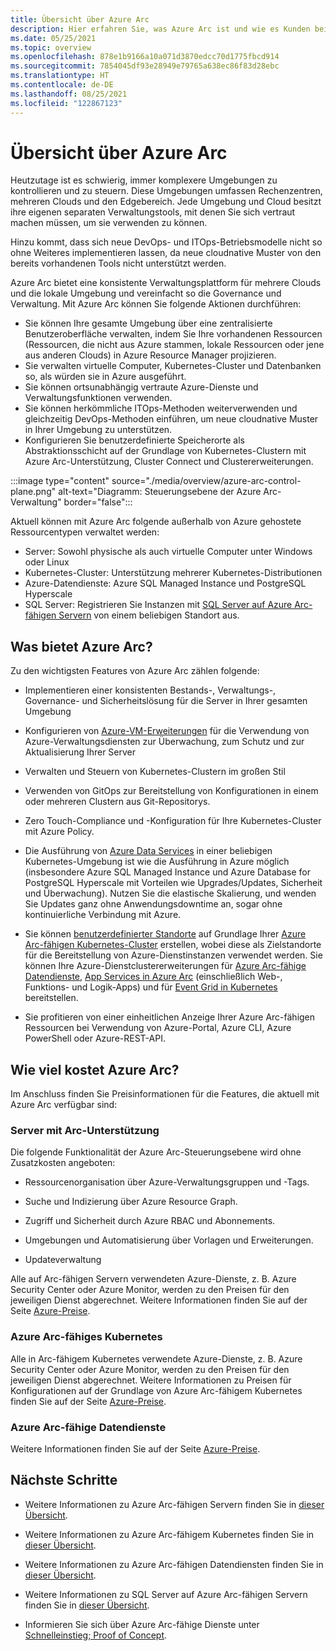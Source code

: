 ```yaml
---
title: Übersicht über Azure Arc
description: Hier erfahren Sie, was Azure Arc ist und wie es Kunden bei der Verwaltung und Governance ihrer Hybridressourcen mit anderen Azure-Diensten und -Features unterstützt.
ms.date: 05/25/2021
ms.topic: overview
ms.openlocfilehash: 878e1b9166a10a071d3870edcc70d1775fbcd914
ms.sourcegitcommit: 7854045df93e28949e79765a638ec86f83d28ebc
ms.translationtype: HT
ms.contentlocale: de-DE
ms.lasthandoff: 08/25/2021
ms.locfileid: "122867123"
---
```

# <a name="azure-arc-overview"></a>Übersicht über Azure Arc

Heutzutage ist es schwierig, immer komplexere Umgebungen zu kontrollieren und zu steuern. Diese Umgebungen umfassen Rechenzentren, mehreren Clouds und den Edgebereich. Jede Umgebung und Cloud besitzt ihre eigenen separaten Verwaltungstools, mit denen Sie sich vertraut machen müssen, um sie verwenden zu können.

Hinzu kommt, dass sich neue DevOps- und ITOps-Betriebsmodelle nicht so ohne Weiteres implementieren lassen, da neue cloudnative Muster von den bereits vorhandenen Tools nicht unterstützt werden.

Azure Arc bietet eine konsistente Verwaltungsplattform für mehrere Clouds und die lokale Umgebung und vereinfacht so die Governance und Verwaltung. Mit Azure Arc können Sie folgende Aktionen durchführen:
* Sie können Ihre gesamte Umgebung über eine zentralisierte Benutzeroberfläche verwalten, indem Sie Ihre vorhandenen Ressourcen (Ressourcen, die nicht aus Azure stammen, lokale Ressourcen oder jene aus anderen Clouds) in Azure Resource Manager projizieren. 
* Sie verwalten virtuelle Computer, Kubernetes-Cluster und Datenbanken so, als würden sie in Azure ausgeführt. 
* Sie können ortsunabhängig vertraute Azure-Dienste und Verwaltungsfunktionen verwenden. 
* Sie können herkömmliche ITOps-Methoden weiterverwenden und gleichzeitig DevOps-Methoden einführen, um neue cloudnative Muster in Ihrer Umgebung zu unterstützen.
* Konfigurieren Sie benutzerdefinierte Speicherorte als Abstraktionsschicht auf der Grundlage von Kubernetes-Clustern mit Azure Arc-Unterstützung, Cluster Connect und Clustererweiterungen.  

:::image type="content" source="./media/overview/azure-arc-control-plane.png" alt-text="Diagramm: Steuerungsebene der Azure Arc-Verwaltung" border="false":::

Aktuell können mit Azure Arc folgende außerhalb von Azure gehostete Ressourcentypen verwaltet werden:

* Server: Sowohl physische als auch virtuelle Computer unter Windows oder Linux
* Kubernetes-Cluster: Unterstützung mehrerer Kubernetes-Distributionen
* Azure-Datendienste: Azure SQL Managed Instance und PostgreSQL Hyperscale
* SQL Server: Registrieren Sie Instanzen mit [SQL Server auf Azure Arc-fähigen Servern](/sql/sql-server/azure-arc/overview) von einem beliebigen Standort aus.

## <a name="what-does-azure-arc-deliver"></a>Was bietet Azure Arc?

Zu den wichtigsten Features von Azure Arc zählen folgende:

* Implementieren einer konsistenten Bestands-, Verwaltungs-, Governance- und Sicherheitslösung für die Server in Ihrer gesamten Umgebung

* Konfigurieren von [Azure-VM-Erweiterungen](./servers/manage-vm-extensions.md) für die Verwendung von Azure-Verwaltungsdiensten zur Überwachung, zum Schutz und zur Aktualisierung Ihrer Server

* Verwalten und Steuern von Kubernetes-Clustern im großen Stil

* Verwenden von GitOps zur Bereitstellung von Konfigurationen in einem oder mehreren Clustern aus Git-Repositorys.

*  Zero Touch-Compliance und -Konfiguration für Ihre Kubernetes-Cluster mit Azure Policy.

* Die Ausführung von [Azure Data Services](../azure-arc/kubernetes/custom-locations.md) in einer beliebigen Kubernetes-Umgebung ist wie die Ausführung in Azure möglich (insbesondere Azure SQL Managed Instance und Azure Database for PostgreSQL Hyperscale mit Vorteilen wie Upgrades/Updates, Sicherheit und Überwachung). Nutzen Sie die elastische Skalierung, und wenden Sie Updates ganz ohne Anwendungsdowntime an, sogar ohne kontinuierliche Verbindung mit Azure.

* Sie können [benutzerdefinierter Standorte](./kubernetes/custom-locations.md) auf Grundlage Ihrer [Azure Arc-fähigen Kubernetes-Cluster](./kubernetes/overview.md) erstellen, wobei diese als Zielstandorte für die Bereitstellung von Azure-Dienstinstanzen verwendet werden. Sie können Ihre Azure-Dienstclustererweiterungen für [Azure Arc-fähige Datendienste](./data/create-data-controller-direct-azure-portal.md), [App Services in Azure Arc](../app-service/overview-arc-integration.md) (einschließlich Web-, Funktions- und Logik-Apps) und für [Event Grid in Kubernetes](../event-grid/kubernetes/overview.md) bereitstellen.

* Sie profitieren von einer einheitlichen Anzeige Ihrer Azure Arc-fähigen Ressourcen bei Verwendung von Azure-Portal, Azure CLI, Azure PowerShell oder Azure-REST-API.

## <a name="how-much-does-azure-arc-cost"></a>Wie viel kostet Azure Arc?

Im Anschluss finden Sie Preisinformationen für die Features, die aktuell mit Azure Arc verfügbar sind:

### <a name="arc-enabled-servers"></a>Server mit Arc-Unterstützung

Die folgende Funktionalität der Azure Arc-Steuerungsebene wird ohne Zusatzkosten angeboten:

* Ressourcenorganisation über Azure-Verwaltungsgruppen und -Tags.

* Suche und Indizierung über Azure Resource Graph.

* Zugriff und Sicherheit durch Azure RBAC und Abonnements.

* Umgebungen und Automatisierung über Vorlagen und Erweiterungen.

* Updateverwaltung

Alle auf Arc-fähigen Servern verwendeten Azure-Dienste, z. B. Azure Security Center oder Azure Monitor, werden zu den Preisen für den jeweiligen Dienst abgerechnet. Weitere Informationen finden Sie auf der Seite [Azure-Preise](https://azure.microsoft.com/pricing/).

### <a name="azure-arc-enabled-kubernetes"></a>Azure Arc-fähiges Kubernetes

Alle in Arc-fähigem Kubernetes verwendete Azure-Dienste, z. B. Azure Security Center oder Azure Monitor, werden zu den Preisen für den jeweiligen Dienst abgerechnet. Weitere Informationen zu Preisen für Konfigurationen auf der Grundlage von Azure Arc-fähigem Kubernetes finden Sie auf der Seite [Azure-Preise](https://azure.microsoft.com/pricing/).

### <a name="azure-arc-enabled-data-services"></a>Azure Arc-fähige Datendienste

Weitere Informationen finden Sie auf der Seite [Azure-Preise](https://azure.microsoft.com/pricing/).

## <a name="next-steps"></a>Nächste Schritte

* Weitere Informationen zu Azure Arc-fähigen Servern finden Sie in [dieser Übersicht](./servers/overview.md).

* Weitere Informationen zu Azure Arc-fähigem Kubernetes finden Sie in [dieser Übersicht](./kubernetes/overview.md).

* Weitere Informationen zu Azure Arc-fähigen Datendiensten finden Sie in [dieser Übersicht](https://azure.microsoft.com/services/azure-arc/hybrid-data-services/).

* Weitere Informationen zu SQL Server auf Azure Arc-fähigen Servern finden Sie in [dieser Übersicht](/sql/sql-server/azure-arc/overview).

* Informieren Sie sich über Azure Arc-fähige Dienste unter [Schnelleinstieg; Proof of Concept](https://azurearcjumpstart.io/azure_arc_jumpstart/).
